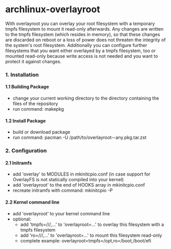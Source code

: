 # archlinux-overlayroot
With overlayroot you can overlay your root filesystem with a temporary tmpfs
filesystem to mount it read-only afterwards. Any changes are written to the
tmpfs filesystem (which resides in memory), so that these changes are discarded
on reboot or a loss of power does not threaten the integrity of the system's 
root filesystem. Additionally you can configure further filesystems that you
want either overlayed by a tmpfs filesystem, too or mounted read-only because
write access is not needed and you want to protect it against changes.

### 1. Installation

#### 1.1 Building Package
- change your current working directory to the directory containing the files
  of the repository
- run command: makepkg

#### 1.2 Install Package
- build or download package
- run command: pacman -U /path/to/overlayroot-<version>-any.pkg.tar.zst

### 2. Configuration

#### 2.1 Initramfs
- add 'overlay' to MODULES in mkinitcpio.conf (in case support for OverlayFS is
  not statically compiled into your kernel)
- add 'overlayroot' to the end of HOOKS array in mkinitcpio.conf
- recreate initramfs with command: mkinitcpio -P

#### 2.2 Kernel command line
- add 'overlayroot' to your kernel command line
- optional:
	- add 'tmpfs=/<path>/<to>/<mountpoint>,...' to 'overlayroot=...' to overlay
	  this filesystem with a tmpfs filesystem
	- add 'ro=/<path>/<to>/<mountpoint>,...' to 'overlayroot=...' to mount this
	  filesystem read-only
	- complete example: overlayroot=tmpfs=/opt,ro=/boot,/boot/efi

